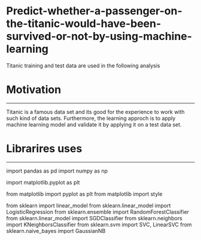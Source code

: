 # Predict-whether-a-passenger-on-the-titanic-would-have-been-survived-or-not-by-using-machine-learning
Titanic training and test data are used in the following analysis
# Motivation
***
Titanic is a famous data set and its good for the experience to work with such kind of data sets. Furthermore, the learning approch is to apply machine learning model and validate it by applying it on a test data set.

# Librarires uses
***

import pandas as pd
import numpy as np

import matplotlib.pyplot as plt

from matplotlib import pyplot as plt
from matplotlib import style


from sklearn import linear_model
from sklearn.linear_model import LogisticRegression
from sklearn.ensemble import RandomForestClassifier
from sklearn.linear_model import SGDClassifier
from sklearn.neighbors import KNeighborsClassifier
from sklearn.svm import SVC, LinearSVC
from sklearn.naive_bayes import GaussianNB
